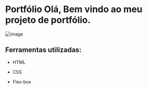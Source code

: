 # Portfólio Olá, Bem vindo ao meu projeto de portfólio.

![image](https://cdn.discordapp.com/attachments/1168316118075715654/1203114080559300658/image.png?ex=65d924cd&is=65c6afcd&hm=400f8867206007b8b50b8a5654d0f670a3a9e1ca00186ffd1c0fbb573041786f&)

## Ferramentas utilizadas:

* HTML

* CSS

* Flex-box

```
